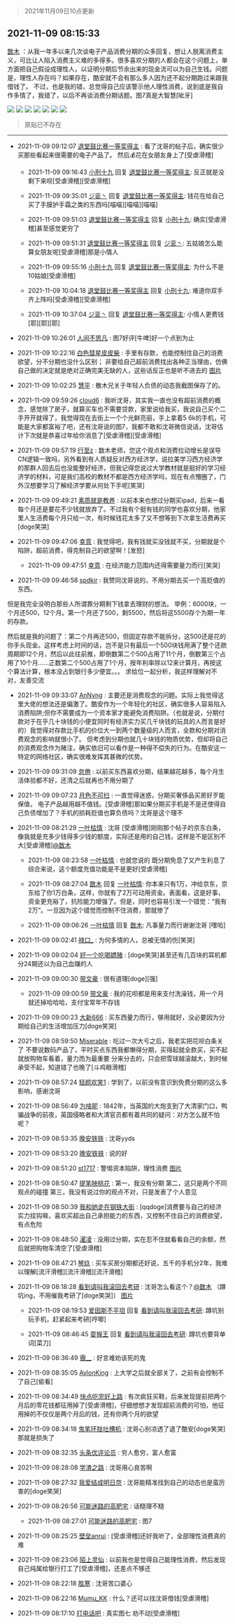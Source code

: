 > 2021年11月09日10点更新
<link rel="stylesheet" href="https://cdn.jsdelivr.net/gh/taotie6/sampleJSON@main/css/photo_show.css">
<meta name="referrer" content="no-referrer" />


 ## 2021-11-09 08:15:33 

 [㪚木](https://www.coolapk.com/feed/31330004?shareKey=M2NjZWNhNGMwMGQyNjE4OWQyYjc~) ：从我一年多以来几次谈电子产品消费分期的众多回复，想让人脱离消费主义，可比让人陷入消费主义难的多得多。很多喜欢分期的人都会在这个问题上，单方面把自己假设成理性人，以证明分期后节余出来的现金流可以为自己生钱。问题是，理性人存在吗？如果存在<!--break-->，酷安就不会有那么多人因为还不起分期跑过来跟我借钱了。
不过，也是我的错，总觉得自己应该警示他人理性消费，说到底是我自作多情了，我错了，以后不再谈消费分期话题。图7真是大智慧[呲牙] 

<div class="album">
<img class="img-item" src="http://image.coolapk.com/feed/2021/1109/08/1081091_ed817641_6930_7153@1080x2340.jpeg" />
<img class="img-item" src="http://image.coolapk.com/feed/2021/1109/08/1081091_d2fda025_6930_7154@1080x2365.png" />
<img class="img-item" src="http://image.coolapk.com/feed/2021/1109/08/1081091_fb08f65a_6930_7158@1080x1337.png" />
<img class="img-item" src="http://image.coolapk.com/feed/2021/1109/08/1081091_5dd5f1af_6930_716@1080x2340.jpeg" />
<img class="img-item" src="http://image.coolapk.com/feed/2021/1109/08/1081091_a5caf93c_6930_7161@1080x1721.png" />
<img class="img-item" src="http://image.coolapk.com/feed/2021/1109/08/1081091_593c0d2b_6930_7163@1080x1531.png" />
<img class="img-item" src="http://image.coolapk.com/feed/2021/0514/21/1081091_ef501c2e_7810_9887@544x672.gif" />
</div>

> 原贴已不存在 

 ------- 

- 2021-11-09 09:12:07 [退堂鼓比赛一等奖得主](uid=2689677) : 看了沈哥的帖子后，确实很少买那些看起来很需要的电子产品了。
然后💰花在女朋友身上了[受虐滑稽] 

    - 2021-11-09 09:16:43 [小刑十九](uid=3029225) 回复 [退堂鼓比赛一等奖得主](uid=2689677): 反正就是没剩下来呗[受虐滑稽][受虐滑稽] 

    - 2021-11-09 09:35:01 [ジ衮丶](uid=494451) 回复 [退堂鼓比赛一等奖得主](uid=2689677): 钱花在给自己买了手膜护手霜之类的东西吗[喵喵][喵喵][喵喵] 

    - 2021-11-09 09:51:03 [退堂鼓比赛一等奖得主](uid=2689677) 回复 [小刑十九](uid=3029225): 确实[受虐滑稽]甚至感觉更穷了 

    - 2021-11-09 09:51:31 [退堂鼓比赛一等奖得主](uid=2689677) 回复 [ジ衮丶](uid=494451): 五姑娘怎么能算女朋友呢[受虐滑稽]那是小情人 

    - 2021-11-09 09:55:16 [小刑十九](uid=3029225) 回复 [退堂鼓比赛一等奖得主](uid=2689677): 为什么不是10姑娘[受虐滑稽] 

    - 2021-11-09 10:04:18 [退堂鼓比赛一等奖得主](uid=2689677) 回复 [小刑十九](uid=3029225): 难道你双手齐上阵吗[受虐滑稽][受虐滑稽] 

    - 2021-11-09 10:37:04 [ジ衮丶](uid=494451) 回复 [退堂鼓比赛一等奖得主](uid=2689677): 小情人更费钱[耶][耶][耶] 

- 2021-11-09 10:26:01 [人间不思凡](uid=2080265) : 图7好评[牛啤]好一个点到为止 

- 2021-11-09 10:22:16 [白色彗星皮皮柴](uid=1997967) : 手里有存款，也能控制住自己的消费欲望，分不分期也没什么区别；
非要给自己超前消费找出各种正当理由，仿佛自己做的决定就是绝对正确完美无缺的人，这些话反正也是听不进去的 [图片](http://image.coolapk.com/feed/2021/1109/10/1997967_1cf8acf6_4528_4205@383x354.gif)

- 2021-11-09 10:02:25 [慧平](uid=1466942) : 散木兄关于年轻人负债的动态我截图保存了的。 

- 2021-11-09 09:59:26 [cloud6](uid=852635) : 我听沈哥，其实我一直也没有超前消费的概念，感觉除了房子，就算买车也不需要贷款，家里说给我买，我说自己买个二手开开就得了，我觉得现在去街上一个个光鲜亮丽，手上拿着5 6k的手机，可能是大家都富裕了吧，还有沈哥说的图7，我都不敢和沈哥微信说话<!--break-->，沈哥估计下次就是恭喜过年给你消息了[受虐滑稽][受虐滑稽] 

- 2021-11-09 09:57:19 [行至z](uid=582810) : 㪚木老师，您这个观点和消费拉动增长是误导CN逻辑一致吗，另外看到有人质疑反对西方经济学，说拉美学习西方经济学的那群人回去后也没能整好经济，但我记得您说过大学教材就是挺好的学习经济学的材料，可是我们高校的教材不都是西方经济学吗，现在有点懵圈了<!--break-->，门外汉想要学习了解经济学要从何处下手呢[笑哭] 

- 2021-11-09 09:49:21 [素质就是教养](uid=2192928) : 以前本来也想过分期买ipad，后来一看每个月还是要花不少钱就放弃了。不过我有个挺有钱的同学也喜欢分期，他家里人生活费每个月只给一次，有时候钱花太多了又不想等到下次拿生活费再买[doge笑哭] 

- 2021-11-09 09:47:06 [幸意](uid=10645435) : 我觉得吧，我有钱就买没钱就不买，分期就是个陷阱，超前消费，得克制自己的欲望啊！[发怒] 

    - 2021-11-09 09:47:51 [幸意](uid=10645435) : 在经济能力范围内还得需要量力而行[笑哭] 

- 2021-11-09 09:46:58 [spdkir](uid=2355070) : 我赞同沈哥说的，不用分期去买一个高贬值的东西。

但是我完全没明白那些人所谓靠分期剩下钱拿去理财的想法。
举例：6000块，一个月还500，12个月。第一个月还了500，剩5500，然后将这5500存个为期一年的存款。

然后就是我的问题了：第二个月再还500，但固定存款不能拆分<!--break-->，这500还是花的你手头现金。这样考虑上时间的话，岂不是只有最后一个500块钱用满了整个还款周期即12个月，然后以此往前推，即倒数第二个500占用了11个月，倒数第三个占用了10个月......正数第二个500占用了1个月，按年利率除以12来计算月，再按这个算法计算，根本没占到银行多少便宜。。。
求给位一起分析，我这样理解对不对，友善交流 

- 2021-11-09 09:33:07 [AnNyng](uid=1302519) : 主要还是消费观念的问题。实际上我觉得这里大佬的想法还是偏激了。酷安作为一个年轻化的社区，确实很多人容易陷入消费陷阱;但你不需要成为一个资本家才能避免消费陷阱。（也就是说<!--break-->，分期付款对于在乎几十块钱的小便宜同时有经济实力买几千块钱的玩具的人而言是好的）我觉得对存款比手机的价位大一到两个数量级的人而言，全款和分期对消费观念的影响就很小了。
但考虑到分期也就几十块钱的物质优势，但却将自己的消费观念作为赌注，确实依旧可以看作是一种得不偿失的行为。在酷安这一特定的网络社区，确实很难发挥其甚微的优势。 

- 2021-11-09 09:31:09 [怠倦](uid=960128) : 以前买东西喜欢分期，结果越花越多，每个月生活体验都不好，还清之后就再也不用分期了 

- 2021-11-09 09:07:23 [月色不可扫](uid=3639201) : 一直觉得迷惑，分期买奢侈品买房好歹能保值， 电子产品越用越不值钱。[受虐滑稽]那如果分期买手机是不是还使得自己负债增加了？手机的损耗贬值也算负债吗？沈哥是这个理不 

- 2021-11-09 08:21:29 [一叶枯情](uid=3936306) : 沈哥 [受虐滑稽]刚刚那个帖子的京东白条，像我就是充多少钱得多少钱的额度，实际还是用的自己钱，这样是不是区别不大[受虐滑稽]<a class="feed-link-uname" href="/u/㪚木">@㪚木</a> 

    - 2021-11-09 08:23:58 [一叶枯情](uid=3936306) : 也就您说的 既分期免息了又产生利息了 综合来说，这个额度充值功能是不是更好[受虐滑稽] 

    - 2021-11-09 08:27:04 [㪚木](uid=1081091) 回复 [一叶枯情](uid=3936306): 你本来只有1万，冲给京东，京东给了你1万白条，这样，你就有了2万可动用资金。表面看，这是好事，资金更充裕了，抗险能力增强了。但是，同时也容易引发一个错觉：“我有2万”。一旦因为这个错觉而控制不住消费，那就惨了 

    - 2021-11-09 09:06:26 [一叶枯情](uid=3936306) 回复 [㪚木](uid=1081091): 凡事量力而行谢谢沈哥 [嘿哈] 

- 2021-11-09 09:02:41 [禄口_](uid=1005884) : 为何多情的人，总被无情的伤[笑哭] 

- 2021-11-09 09:02:04 [好一个吃喝嫖赌](uid=757603) : [doge笑哭]甚至还有几百块的耳机都分24期还以为自己血赚的人 

- 2021-11-09 09:00:30 [带文豪](uid=3156344) : 很有道理[doge][强] 

    - 2021-11-09 09:00:59 [带文豪](uid=3156344) : 我的花呗都是用来支付洗澡钱，用一个月就还掉哈哈哈，支付宝常年不存钱 

- 2021-11-09 09:00:23 [大新666](uid=2509415) : 买东西量力而行，够用就好，没必要因为分期给自己的生活增加压力[doge笑哭] 

- 2021-11-09 08:59:50 [Miserable](uid=717620) : 吃过一次大亏之后，我老实把花呗白条关了
不要说数码产品了，平时买点东西我都懒得分期，买得起就全款买，买不起就放购物车看着，量力而为最重要
分来分去的，只会把雪球越滚越大，到时候承受不起，知道错了也晚了[斗鸡眼滑稽] 

- 2021-11-09 08:57:24 [轻颜欢笑1](uid=590409) : 学到了，以前没有意识到免费分期的这么多影响，感谢沈哥 

- 2021-11-09 08:56:49 [为啥昵](uid=1894363) : 1842年，当英国的大炮支到了大清家门口，鸭骗战争的前夜，英国侵略者和大清官员都有着共同的疑问：对方怎么就不怕呢？ 

- 2021-11-09 08:53:35 [晚安铁铁](uid=2870621) : 沈哥yyds 

- 2021-11-09 08:53:20 [晚安铁铁](uid=2870621) : 说的好 

- 2021-11-09 08:51:20 [st1717](uid=1303467) : 警惕资本陷阱，理性消费 [图片](http://image.coolapk.com/feed/2018/1122/21/539552_1542892332_4531@160x132.gif)

- 2021-11-09 08:50:47 [提笔映桃花](uid=3684615) : 第一，我没有分期
第二，这只是两个不同观点的碰撞
第三，我没有说过你的观点不对，只是发表了个人意见 

- 2021-11-09 08:50:39 [我和她走在钢铁大街](uid=4366542) : [qqdoge]消费要与自己的经济实力挂钩嘛，喜欢买超出自己承担能力的东西，又控制不住自己的消费欲望，有点危险 

- 2021-11-09 08:48:50 [濯凌](uid=785048) : 没用过分期，实在忍不住就看看自己的余额，然后就把购物车清空了[受虐滑稽] 

- 2021-11-09 08:47:21 [琴玖](uid=2151965) : 买车买房分期都还好说，五千的手机分2年，我难以理解[流汗滑稽][流汗滑稽][流汗滑稽] 

- 2021-11-09 08:18:28 [看到请叫我滚回去考研](uid=3241499) : 沈哥怎么看这个？<a class="feed-link-uname" href="/u/㪚木">@㪚木</a> （蹲坑ing，不用催我考研了[doge笑哭]） [图片](http://image.coolapk.com/feed/2021/1109/08/3241499_51c6cb1d_7107_2285@1080x5954.jpeg)

    - 2021-11-09 08:19:53 [爱因斯不平坦](uid=834251) 回复 [看到请叫我滚回去考研](uid=3241499): 蹲坑别玩手机，赶紧起来考研[哼唧] 

    - 2021-11-09 08:46:45 [耍猴王](uid=2055455) 回复 [看到请叫我滚回去考研](uid=3241499): 蹲坑也要背单词[菜刀] 

- 2021-11-09 08:36:49 [霽__](uid=2393793) : 好言难劝该死的鬼 

- 2021-11-09 08:35:05 [AvlonKing](uid=964891) : 上大学之后就全部关了，之前有会控制不了自己[偷看] 

- 2021-11-09 08:34:49 [快点吃完好上路](uid=2452073) : 有次疯狂买鞋，后来发现提前把两个月后的零花钱都征用掉了[受虐滑稽]，仔细想想才发现超前消费的可怕，他征用掉的不仅仅是两个月后的钱，还有你两个月的欲望 

- 2021-11-09 08:34:18 [鬼笔环肽吐槽机](uid=5538134) : 沈哥心别凉透了退了酷安[doge笑哭]那就是损失了 

- 2021-11-09 08:32:35 [头条优评论员](uid=744564) : 穷人愈穷，富人愈富 

- 2021-11-09 08:28:08 [学渣之路](uid=935369) : 沈哥用心良苦啊 

- 2021-11-09 08:27:32 [我爱结成明日奈](uid=1772977) : 沈哥能精准找到自己的动态也是蛮厉害的[doge笑哭] 

- 2021-11-09 08:26:56 [可能迷路的高肥宅](uid=1534505) : 话糙理不糙 

    - 2021-11-09 08:27:01 [可能迷路的高肥宅](uid=1534505) : 图7 

- 2021-11-09 08:25:25 [壁垒anrui](uid=3371552) : [受虐滑稽]还好我听了，全部理性消费真的难 

- 2021-11-09 08:23:06 [陌上灵仙](uid=3187911) : 以前我也是觉得自己能理性消费，然后发现自己纯属给银行打工了[受虐滑稽]，还差点不够还 

- 2021-11-09 08:22:18 [胜寒](uid=621479) : 沈哥苦口婆心 

- 2021-11-09 08:22:16 [Mumu_KK](uid=1355663) : 什么？还可以找沈哥借钱[受虐滑稽] 

- 2021-11-09 08:17:10 [打电话吧](uid=1906112) : 真实图七 劝不动[受虐滑稽] 

